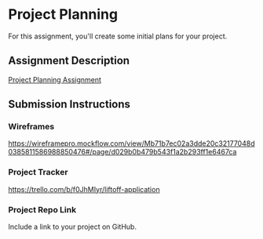 # Project Planning
For this assignment, you'll create some initial plans for your project.

## Assignment Description
[Project Planning Assignment](https://education.launchcode.org/liftoff/modules/assignments/project-planning)

## Submission Instructions

### Wireframes

https://wireframepro.mockflow.com/view/Mb71b7ec02a3dde20c32177048d0385811586988850476#/page/d029b0b479b543f1a2b293ff1e6467ca

### Project Tracker

https://trello.com/b/f0JhMIyr/liftoff-application

### Project Repo Link

Include a link to your project on GitHub.
